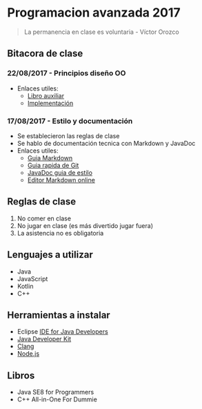 Programacion avanzada 2017
==========================

> La permanencia en clase es voluntaria - Víctor Orozco

Bitacora de clase
-----------------

### 22/08/2017 - Principios diseño OO
* Enlaces utiles:
	* [Libro auxiliar](https://www.amazon.com/Data-Structures-Algorithms-Michael-Goodrich/dp/1118771338)
	* [Implementación](http://www3.ntu.edu.sg/home/ehchua/programming/java/j3b_oopinheritancepolymorphism.html)

### 17/08/2017 - Estilo y documentación
* Se establecieron las reglas de clase
* Se hablo de documentación tecnica con Markdown y JavaDoc
* Enlaces utiles:
	* [Guia Markdown](https://guides.github.com/features/mastering-markdown/)
	* [Guia rapida de Git](http://rogerdudler.github.io/git-guide/index.es.html)
	* [JavaDoc guia de estilo](http://www.oracle.com/technetwork/articles/java/index-137868.html)
	* [Editor Markdown online](http://dillinger.io/)

Reglas de clase
---------------
1. No comer en clase
2. No jugar en clase (es más divertido jugar fuera)
3. La asistencia no es obligatoria

Lenguajes a utilizar
--------------------
* Java
* JavaScript
* Kotlin
* C++

Herramientas a instalar
-----------------------
* Eclipse [IDE for Java Developers](https://www.eclipse.org/downloads/packages/eclipse-ide-java-developers/neonr)
* [Java Developer Kit](http://www.oracle.com/technetwork/java/javase/downloads/jdk8-downloads-2133151.html)
* [Clang](http://desultoryquest.com/blog/using-gcc-and-clang-with-eclipse-on-windows)
* [Node.js](https://nodejs.org/en/)

Libros
------
* Java SE8 for Programmers 
* C++ All-in-One For Dummie

